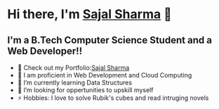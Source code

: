 # Hi there, I'm [Sajal Sharma][website] 👋 

## I'm a B.Tech Computer Science Student and a Web Developer!!

- 🔭 Check out my Portfolio:[Sajal Sharma][website]
- 🥅 I am proficient in Web Development and Cloud Computing
- 🌱 I’m currently learning Data Structures
- 👯 I’m looking for oppertunities to upskill myself
- ⚡ Hobbies: I love to solve Rubik's cubes and read intruging novels

<!--
**SajalSharma4/SajalSharma4** is a ✨ _special_ ✨ repository because its `README.md` (this file) appears on your GitHub profile.

Here are some ideas to get you started:

- 🔭 I’m currently working on ...
- 🌱 I’m currently learning ...
- 👯 I’m looking to collaborate on ...
- 🤔 I’m looking for help with ...
- 💬 Ask me about ...
- 📫 How to reach me: ...
- 😄 Pronouns: ...
- ⚡ Fun fact: ...
-->

[website]: https://sajal-sharma.netlify.app
